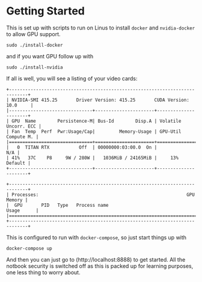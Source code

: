 # Getting Started
This is set up with scripts to run on Linus to install `docker`
and `nvidia-docker` to allow GPU support.

`sudo ./install-docker`

and if you want GPU follow up with

`sudo ./install-nvidia`

If all is well, you will see a listing of your video cards:

```
+-----------------------------------------------------------------------------+
| NVIDIA-SMI 415.25       Driver Version: 415.25       CUDA Version: 10.0     |
|-------------------------------+----------------------+----------------------+
| GPU  Name        Persistence-M| Bus-Id        Disp.A | Volatile Uncorr. ECC |
| Fan  Temp  Perf  Pwr:Usage/Cap|         Memory-Usage | GPU-Util  Compute M. |
|===============================+======================+======================|
|   0  TITAN RTX           Off  | 00000000:03:00.0  On |                  N/A |
| 41%   37C    P8     9W / 280W |   1036MiB / 24165MiB |     13%      Default |
+-------------------------------+----------------------+----------------------+
                                                                               
+-----------------------------------------------------------------------------+
| Processes:                                                       GPU Memory |
|  GPU       PID   Type   Process name                             Usage      |
|=============================================================================|
+-----------------------------------------------------------------------------+
```

This is configured to run with `docker-compose`, so just start things up with

`docker-compose up`

And then you can just go to (http://localhost:8888) to get started. All the notbook security is 
switched off as this is packed up for learning purposes, one less thing to worry about.
